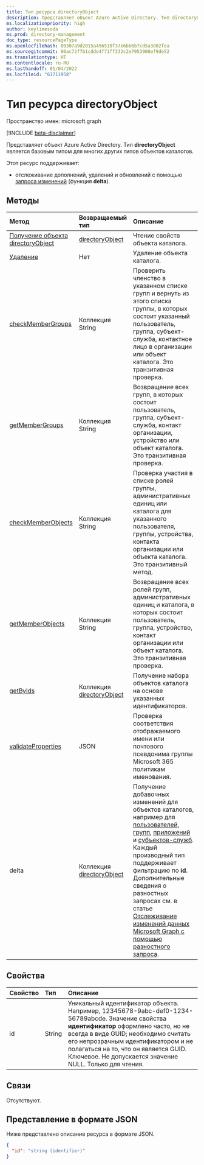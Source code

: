 ```yaml
---
title: Тип ресурса directoryObject
description: Представляет объект Azure Active Directory. Тип directoryObject является базовым типом для многих других типов объектов каталогов.
ms.localizationpriority: high
author: keylimesoda
ms.prod: directory-management
doc_type: resourcePageType
ms.openlocfilehash: 00307a9d2015a456510f37e6bb6b7cd5a3d02fea
ms.sourcegitcommit: 00ac72f7b1cdde4f71ff332c2e7953908ef9de52
ms.translationtype: HT
ms.contentlocale: ru-RU
ms.lasthandoff: 01/04/2022
ms.locfileid: "61711958"
---
```

# <a name="directoryobject-resource-type"></a>Тип ресурса directoryObject

Пространство имен: microsoft.graph

[!INCLUDE [beta-disclaimer](../../includes/beta-disclaimer.md)]

Представляет объект Azure Active Directory. Тип **directoryObject** является базовым типом для многих других типов объектов каталогов.

Этот ресурс поддерживает:

- отслеживание дополнений, удалений и обновлений с помощью [запроса изменений](/graph/delta-query-overview) (функция **delta**).

## <a name="methods"></a>Методы

| Метод       | Возвращаемый тип  |Описание|
|:---------------|:--------|:----------|
|[Получение объекта directoryObject](../api/directoryobject-get.md) | [directoryObject](directoryobject.md) |Чтение свойств объекта каталога.|
|[Удаление](../api/directoryobject-delete.md) | Нет |Удаление объекта каталога. |
|[checkMemberGroups](../api/directoryobject-checkmembergroups.md)|Коллекция String|Проверить членство в указанном списке групп и вернуть из этого списка группы, в которых состоит указанный пользователь, группа, субъект-служба, контактное лицо в организации или объект каталога. Это транзитивная проверка.|
|[getMemberGroups](../api/directoryobject-getmembergroups.md)|Коллекция String|Возвращение всех групп, в которых состоит пользователь, группа, субъект-служба, контакт организации, устройство или объект каталога. Это транзитивная проверка.|
|[checkMemberObjects](../api/directoryobject-checkmemberobjects.md)|Коллекция String|Проверка участия в списке ролей группы, административных единиц или каталога для указанного пользователя, группы, устройства, контакта организации или объекта каталога. Это транзитивный метод.|
|[getMemberObjects](../api/directoryobject-getmemberobjects.md)|Коллекция String| Возвращение всех ролей групп, административных единиц и каталога, в которых состоит пользователь, группа, устройство, контакт организации или объект каталога. Это транзитивная проверка. |
|[getByIds](../api/directoryobject-getbyids.md) | Коллекция [directoryObject](directoryobject.md) | Получение набора объектов каталога на основе указанных идентификаторов. |
|[validateProperties](../api/directoryobject-validateproperties.md)|JSON| Проверка соответствия отображаемого имени или почтового псевдонима группы Microsoft 365 политикам именования. |
|delta|Коллекция [directoryObject](directoryObject.md)| Получение добавочных изменений для объектов каталогов, например для [пользователей](../api/user-delta.md), [групп](../api/group-delta.md), [приложений](../api/application-delta.md) и [субъектов-служб](../api/serviceprincipal-delta.md). Каждый производный тип поддерживает фильтрацию по **id**. Дополнительные сведения о разностных запросах см. в статье [Отслеживание изменений данных Microsoft Graph с помощью разностного запроса](/graph/delta-query-overview).|

## <a name="properties"></a>Свойства

| Свойство   | Тип |Описание|
|:---------------|:--------|:----------|
|id|String|Уникальный идентификатор объекта. Например, 12345678-9abc-def0-1234-56789abcde. Значение свойства **идентификатор** оформлено часто, но не всегда в виде GUID; необходимо считать его непрозрачным идентификатором и не полагаться на то, что он является GUID. Ключевое. Не допускается значение NULL. Только для чтения.|

## <a name="relationships"></a>Связи

Отсутствуют.

## <a name="json-representation"></a>Представление в формате JSON

Ниже представлено описание ресурса в формате JSON.

<!-- {
  "blockType": "resource",
  "optionalProperties": [

  ],
  "keyProperty": "id",
  "@odata.type": "microsoft.graph.directoryObject",
  "openType": true
}-->

```json
{
  "id": "string (identifier)"
}
```

<!-- uuid: 8fcb5dbc-d5aa-4681-8e31-b001d5168d79
2015-10-25 14:57:30 UTC -->
<!--
{
  "type": "#page.annotation",
  "description": "directoryObject resource",
  "keywords": "",
  "section": "documentation",
  "tocPath": "",
  "suppressions": []
}
-->


